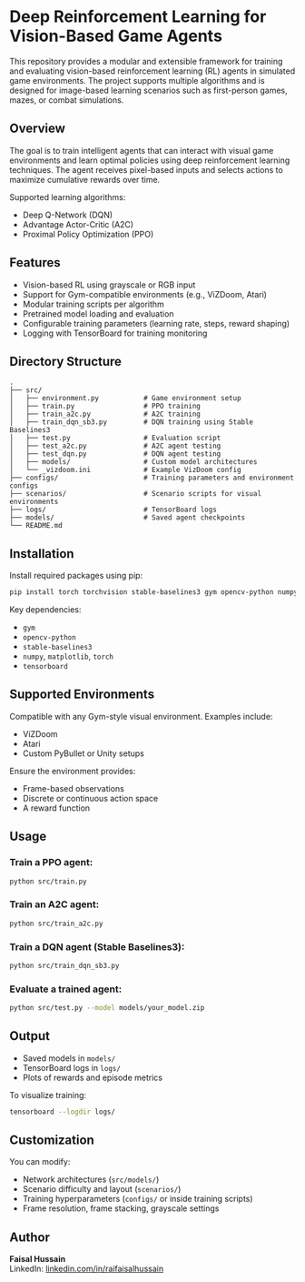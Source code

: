 # Deep Reinforcement Learning for Vision-Based Game Agents

This repository provides a modular and extensible framework for training and evaluating vision-based reinforcement learning (RL) agents in simulated game environments. The project supports multiple algorithms and is designed for image-based learning scenarios such as first-person games, mazes, or combat simulations.

## Overview

The goal is to train intelligent agents that can interact with visual game environments and learn optimal policies using deep reinforcement learning techniques. The agent receives pixel-based inputs and selects actions to maximize cumulative rewards over time.

Supported learning algorithms:
- Deep Q-Network (DQN)
- Advantage Actor-Critic (A2C)
- Proximal Policy Optimization (PPO)

## Features

- Vision-based RL using grayscale or RGB input
- Support for Gym-compatible environments (e.g., ViZDoom, Atari)
- Modular training scripts per algorithm
- Pretrained model loading and evaluation
- Configurable training parameters (learning rate, steps, reward shaping)
- Logging with TensorBoard for training monitoring

## Directory Structure

```
.
├── src/
│   ├── environment.py           # Game environment setup
│   ├── train.py                 # PPO training
│   ├── train_a2c.py             # A2C training
│   ├── train_dqn_sb3.py         # DQN training using Stable Baselines3
│   ├── test.py                  # Evaluation script
│   ├── test_a2c.py              # A2C agent testing
│   ├── test_dqn.py              # DQN agent testing
│   ├── models/                  # Custom model architectures
│   └── _vizdoom.ini             # Example VizDoom config
├── configs/                     # Training parameters and environment configs
├── scenarios/                   # Scenario scripts for visual environments
├── logs/                        # TensorBoard logs
├── models/                      # Saved agent checkpoints
└── README.md
```

## Installation

Install required packages using pip:

```bash
pip install torch torchvision stable-baselines3 gym opencv-python numpy matplotlib tensorboard
```

Key dependencies:
- `gym`
- `opencv-python`
- `stable-baselines3`
- `numpy`, `matplotlib`, `torch`
- `tensorboard`

## Supported Environments

Compatible with any Gym-style visual environment. Examples include:
- ViZDoom
- Atari
- Custom PyBullet or Unity setups

Ensure the environment provides:
- Frame-based observations
- Discrete or continuous action space
- A reward function

## Usage

### Train a PPO agent:
```bash
python src/train.py
```

### Train an A2C agent:
```bash
python src/train_a2c.py
```

### Train a DQN agent (Stable Baselines3):
```bash
python src/train_dqn_sb3.py
```

### Evaluate a trained agent:
```bash
python src/test.py --model models/your_model.zip
```

## Output

- Saved models in `models/`
- TensorBoard logs in `logs/`
- Plots of rewards and episode metrics

To visualize training:
```bash
tensorboard --logdir logs/
```

## Customization

You can modify:
- Network architectures (`src/models/`)
- Scenario difficulty and layout (`scenarios/`)
- Training hyperparameters (`configs/` or inside training scripts)
- Frame resolution, frame stacking, grayscale settings

## Author

**Faisal Hussain**  
LinkedIn: [linkedin.com/in/raifaisalhussain](https://www.linkedin.com/in/raifaisalhussain)
